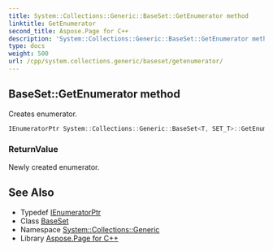 ```yaml
---
title: System::Collections::Generic::BaseSet::GetEnumerator method
linktitle: GetEnumerator
second_title: Aspose.Page for C++
description: 'System::Collections::Generic::BaseSet::GetEnumerator method. Creates enumerator in C++.'
type: docs
weight: 500
url: /cpp/system.collections.generic/baseset/getenumerator/
---
```

## BaseSet::GetEnumerator method


Creates enumerator.

```cpp
IEnumeratorPtr System::Collections::Generic::BaseSet<T, SET_T>::GetEnumerator() override
```


### ReturnValue

Newly created enumerator.

## See Also

* Typedef [IEnumeratorPtr](../ienumeratorptr/)
* Class [BaseSet](../)
* Namespace [System::Collections::Generic](../../)
* Library [Aspose.Page for C++](../../../)

